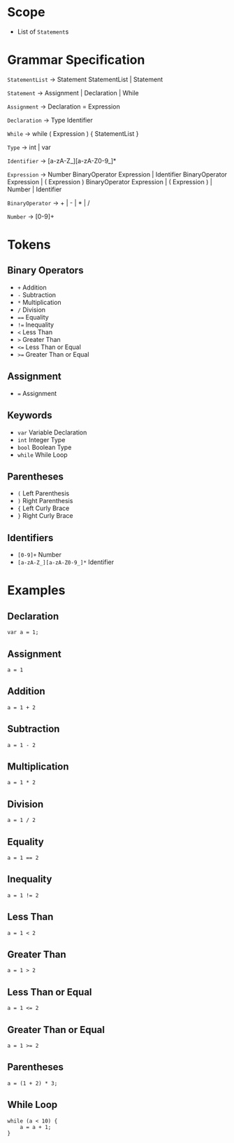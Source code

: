 # Scope

- List of `Statement`s

# Grammar Specification

`StatementList` -> Statement StatementList | Statement

`Statement` -> Assignment | Declaration | While

`Assignment` -> Declaration = Expression

`Declaration` -> Type Identifier

`While` -> while ( Expression ) \{ StatementList }

`Type` -> int | var

`Identifier` -> [a-zA-Z_][a-zA-Z0-9_]*

`Expression` -> Number BinaryOperator Expression | Identifier BinaryOperator Expression | ( Expression ) BinaryOperator Expression | ( Expression ) | Number | Identifier

`BinaryOperator` -> + | - | * | /

`Number` -> [0-9]+

# Tokens

## Binary Operators

- `+` Addition
- `-` Subtraction
- `*` Multiplication
- `/` Division
- `==` Equality
- `!=` Inequality
- `<` Less Than
- `>` Greater Than
- `<=` Less Than or Equal
- `>=` Greater Than or Equal

## Assignment

- `=` Assignment

## Keywords

- `var` Variable Declaration
- `int` Integer Type
- `bool` Boolean Type
- `while` While Loop

## Parentheses

- `(` Left Parenthesis
- `)` Right Parenthesis
- `{` Left Curly Brace
- `}` Right Curly Brace

## Identifiers
 
- `[0-9]+` Number
- `[a-zA-Z_][a-zA-Z0-9_]*` Identifier

# Examples

## Declaration
```
var a = 1;
```

## Assignment

```
a = 1
```

## Addition
```
a = 1 + 2
```

## Subtraction
```
a = 1 - 2
```

## Multiplication
```
a = 1 * 2
```

## Division
```
a = 1 / 2
```

## Equality
```
a = 1 == 2
```

## Inequality
```
a = 1 != 2
```

## Less Than
```
a = 1 < 2
```

## Greater Than
```
a = 1 > 2
```

## Less Than or Equal
```
a = 1 <= 2
```

## Greater Than or Equal
```
a = 1 >= 2
```

## Parentheses
```
a = (1 + 2) * 3;
```

## While Loop
```
while (a < 10) {
	a = a + 1;
}
```